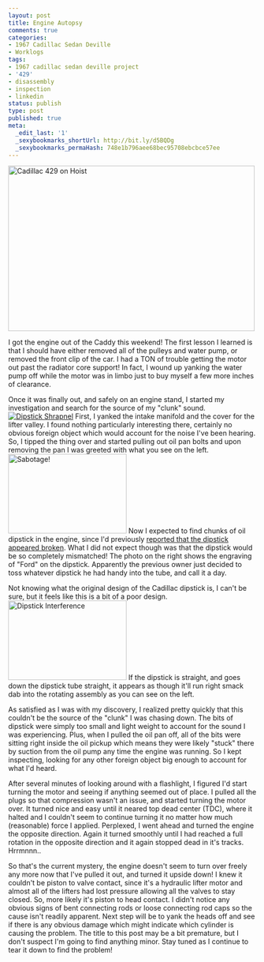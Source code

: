 ```yaml
---
layout: post
title: Engine Autopsy
comments: true
categories:
- 1967 Cadillac Sedan Deville
- Worklogs
tags:
- 1967 cadillac sedan deville project
- '429'
- disassembly
- inspection
- linkedin
status: publish
type: post
published: true
meta:
  _edit_last: '1'
  _sexybookmarks_shortUrl: http://bit.ly/d5BQDg
  _sexybookmarks_permaHash: 748e1b796aee68bec95708ebcbce57ee
---
```

<a href="http://www.flickr.com/photos/rgeyer/4323196620/" title="Engine Removal by qwikrex, on Flickr"><img src="http://farm5.static.flickr.com/4034/4323196620_ce4b21e310.jpg" width="500" height="335" alt="Cadillac 429 on Hoist" class="aligncenter" /></a>

<p>I got the engine out of the Caddy this weekend!  The first lesson I learned is that I should have either removed all of the pulleys and water pump, or removed the front clip of the car.  I had a TON of trouble getting the motor out past the radiator core support!  In fact, I wound up yanking the water pump off while the motor was in limbo just to buy myself a few more inches of clearance.</p>

<p>Once it was finally out, and safely on an engine stand, I started my investigation and search for the source of my "clunk" sound.<a href="http://www.flickr.com/photos/rgeyer/4323193542/" title="Dipstick Shrapnel"><img src="http://farm3.static.flickr.com/2545/4323193542_7bb11526c5_m.jpg" alt="Dipstick Shrapnel" class="alignleft"/></a> First, I yanked the intake manifold and the cover for the lifter valley.  I found nothing particularly interesting there, certainly no obvious foreign object which would account for the noise I've been hearing.  So, I tipped the thing over and started pulling out oil pan bolts and upon removing the pan I was greeted with what you see on the left.<a href="http://www.flickr.com/photos/rgeyer/4322455459/" title="Sabotage! by qwikrex, on Flickr"><img src="http://farm3.static.flickr.com/2716/4322455459_c40cc405ce_m.jpg" width="240" height="161" alt="Sabotage!" class="alignright"/></a>  Now I expected to find chunks of oil dipstick in the engine, since I'd previously <a href=http://blog.ryangeyer.com/blog/2010/01/24/no-more-guesswork/>reported that the dipstick appeared broken</a>.  What I did not expect though was that the dipstick would be so completely mismatched!  The photo on the right shows the engraving of "Ford" on the dipstick.  Apparently the previous owner just decided to toss whatever dipstick he had handy into the tube, and call it a day.</p>

<p>Not knowing what the original design of the Cadillac dipstick is, I can't be sure, but it feels like this is a bit of a poor design.<a href="http://www.flickr.com/photos/rgeyer/4323182094/" title="Dipstick Interference by qwikrex, on Flickr"><img src="http://farm3.static.flickr.com/2688/4323182094_5c5a2992c2_m.jpg" width="240" height="161" alt="Dipstick Interference" class="alignleft" /></a>  If the dipstick is straight, and goes down the dipstick tube straight, it appears as though it'll run right smack dab into the rotating assembly as you can see on the left.</p>

<p>As satisfied as I was with my discovery, I realized pretty quickly that this couldn't be the source of the "clunk" I was chasing down.  The bits of dipstick were simply too small and light weight to account for the sound I was experiencing.  Plus, when I pulled the oil pan off, all of the bits were sitting right inside the oil pickup which means they were likely "stuck" there by suction from the oil pump any time the engine was running.  So I kept inspecting, looking for any other foreign object big enough to account for what I'd heard.</p>

<p>After several minutes of looking around with a flashlight, I figured I'd start turning the motor and seeing if anything seemed out of place.  I pulled all the plugs so that compression wasn't an issue, and started turning the motor over.  It turned nice and easy until it neared top dead center (TDC), where it halted and I couldn't seem to continue turning it no matter how much (reasonable) force I applied.  Perplexed, I went ahead and turned the engine the opposite direction.  Again it turned smoothly until I had reached a full rotation in the opposite direction and it again stopped dead in it's tracks.  Hrrmnnn..</p>

<p>So that's the current mystery, the engine doesn't seem to turn over freely any more now that I've pulled it out, and turned it upside down!  I knew it couldn't be piston to valve contact, since it's a hydraulic lifter motor and almost all of the lifters had lost pressure allowing all the valves to stay closed.  So, more likely it's piston to head contact.  I didn't notice any obvious signs of bent connecting rods or loose connecting rod caps so the cause isn't readily apparent.  Next step will be to yank the heads off and see if there is any obvious damage which might indicate which cylinder is causing the problem.  The title to this post may be a bit premature, but I don't suspect I'm going to find anything minor.  Stay tuned as I continue to tear it down to find the problem!</p>
